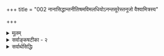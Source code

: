 +++
title = "002 नानासिद्धान्तनीतिश्रमविमलधियोऽनन्तसूरेस्तनूजो वैश्वामित्रस्य"

+++
<details><summary>मूलम्</summary>

नानासिद्धान्तनीतिश्रमविमलधियोऽनन्तसूरेस्तनूजो वैश्वामित्रस्य पौत्रो विततमखविधेः पुण्डरीकाक्षसूरेः ।  
श्रुत्वा रामानुजार्यात्सदसदपि ततस्तत्त्वमुक्ताकलापं व्यातानीद्वेङ्कटेशो वरदगुरुकृपालम्भितोद्दामभूमा ॥ २ ॥
</details>


<details><summary>सर्वाङ्कषटीका - २</summary>

[[3]]



कर्तृ-वैशिष्ट्यं प्रतिपादयति, उपादेयत्वोपयोगितया, नानेत्यादिना ।  

**नाना** =अनेके **सिद्धान्ताः** = आस्तिकनास्तिकपक्षभेदाः,  
तेषां **नीतयः** = न्यायाः सत्तर्कदुस्तर्कात्मकाः,  
ताषु **श्रमात्** = परिश्रमात् **विमला** = निर्मला धीः यस्य तादृशस्य  
**अनन्तसूरेः तनूजः**, 

तथा **विततानाम्** = विस्तृतानाम् **मखानाम्** = यज्ञानां **विधाः** = प्रकाराः यस्य, अनेक-यज्ञानुष्ठान-परस्य **वैश्वामित्रस्य** = विश्वामित्रगोत्रोद्भवस्य, इदम् अनन्तसूरेर् अपि विशेषणं वा, **पुण्डरीकाक्षसूरेः** = पुण्डरीकाक्षयज्वनः **पौत्रः**, 

**वरदगुरुः** = वात्स्य-वरदाचार्यनामकः प्राचार्यः, तस्य **कृपया** = अनुग्रहेण **लम्भितः** = प्रापितः **उद्दामः** = निरतिशयः **भूमा** = महत्त्वं यस्य, तादृशः 

**वेङ्कटेशः** = वेङ्कटनाथः,  
**रामानुजार्यात्** =आत्रेयरामानुजाचार्यात्  
(वादिरूपाणां हंसानां कृते **अम्बुवाहः** = मेघः॥) 'वादिहंसाम्बुद' बिरुदात् 'अप्पिल्लार्' इति द्राविड-नामधेयात् स्व-मातुलात् सत् **असदपि** = हेयोपादेयानि सर्वाण्य् अपि **श्रुत्वा** = गुरुमुखादेव गृहीत्वा 

ततः तद्-बलाद् एव **तत्त्वमुक्ता-कलापम्** = एतन्नामकमिमं ग्रन्थं **व्यातानीत्** = अकरोत् । 

असद् अपि श्रुत्वेति पूर्वपक्षाभिप्रायेण ।  
त्यागार्थम् असत्-पदार्थ-ज्ञानम् अप्यावश्यकम् ।  

वरद-गुर्व् इत्य्-आदि । अत्रेयमाख्यायिका -  
आत्रेय-रामानुजाचार्यो ऽयं कदाचित् स्वभागिनेयम् एतद्-ग्रन्थ-कारम्  
अनतीत-पञ्च-हायनं स्व-गुरोः वात्स्य-श्री-वरदाचार्यस्य समीपं सहानयत् ।  
तदात्वे, एतद्-वर्चः-प्रभृति वीक्ष्यातीव-प्रसन्नः परम-गुरुः सः  

> 'प्रतिष्ठापित-वेदान्तः  
प्रतिक्षिप्त-बहिर्-मतः ।  
भूयास् त्रैविद्य-मान्यस् त्वं  
भूरि-कल्याण-भाजनम् ॥' 

इत्य् अन्वग्रहीद् इति । 

तदिदं स्मरत्य् अनेन विशेषणेन ॥ 

[[9]]

तादृश-परम-गुर्व्-अनुग्रहानुरूपं सर्वम् उत्तर-काले समभूद्  
इति ज्ञायते - 

> 'निर्विष्टं यति-सार्वभौम-वचसाम् आवृत्तिभिर् यौवनं  
निर्धूतेतर-पारतन्त्र्य-निरया नीतास् सुखं वासराः ।  
अङ्गीकृत्य सतां प्रसत्तिम्, असतां गर्वोऽपि निर्वापितः  
शेषायुष्य् अपि शेषि-दम्पति-दया-दीक्षाम् उदीक्षामहे ॥' (र.त्र.सा. 32 ) 

इत्यनेनैतद्-ग्रन्थकार-वचनेन । 

> ननु 'नानासिद्धान्त' इति कथम्?  
सिद्धान्तपदं हि अन्तिम-निर्णय-वाचि ।  
निर्णयेऽन्तिमत्वं नाम पुनर्-अविचाल्यत्वम् ।  
तादृशो निर्णयो नाना कथं भवेत् ?  

वस्तुनि विकल्पायोगात् । 

> ननु – 
>
> > परिव्राट्-कामुक-शुनाम्  
एकस्यां प्रमदा-तनौ ।  
कुणपः कामिनी भक्ष्यम्  
इति तिस्रो विकल्पनाः ॥ 
>
> इत्य् एकस्मिन् वस्तुनि विविध-धर्माणां कल्पितत्व-दर्शनात्  
वस्तुनि विकल्पायोगाद् इति कथम्? 

इति चेत्;  
तर्हि मतानि भिद्येरन् कामं मतिभेदात् ।  

> सिद्धान्ताः कथं भिद्येरन् ?  
किं मत-सिद्धान्त-पदे पर्याये ?  

दृश्यन्ते किल सिद्धान्ता नानाविधाः 
इति चेत्,  
तदेव कथमिति पृच्छामः ?  

वयं किं कुर्मः ?  
इति चेत्,  

अयि साधो ! मृदु-मतिं भवन्तं न पृच्छामः ।  
तिष्ठ त्वं किञ्चिदिव पार्श्वतः ।  
भवत्-कूट-स्थान् प्रौढान् एव पृच्छामः ।  
अत्रैवं चिन्त्यताम् । 

'एकस्यां प्रमदातनौ' इत्यनेन किम् उच्यते ?  
एकत्व-प्रमदात्वादिकम् अपि हि धर्मः ।  
किं तेऽपि कल्पिताः?  
अनादि-वासना-कल्पनाधिष्ठान-गतास् ते धर्माः  
कथं ताभिर् एव वासनाभिः कल्प्येरन् ?  
ननु एक एव मृत्-पिण्डः घट-शराव-मणिकादि-नानाविधविकल्पव्यवहारहेतुर्दृश्यत एवेति चेत्; तक एव घटः पटकुड्यकुसूलादिविकल्पहेतुर्भवतु ! न भवेदेव, घटपटादीनामेकोपादानकत्वाभावात् । मृत्पिण्डघटादयस्तु न . तथा, तेषामेकोपादनकत्वादिति चेत्; सत्यम्, आगत एव त्वं समीपम् । किन्तु इह 'पिण्ड' इति मा वोचः, 'मृत्' इत्येव वद । सैव खलूपादानम्, घटादावनुवृत्तिदर्शनात् । पिण्डत्वं तु निवर्तत एव । एवञ्चक्रीडा 

[[4]]


उपादानोपादेयभावस्थले, वस्तुन्यपि विकल्पो भवत्येव कक्ष्याभेदेन । एवमेव 'एकमेवाद्वितीयम्' 'तदैक्षत बहुस्याम्' इत्यादि किल श्रूयते । एवञ्च घटशरावादिकं मृदुपादानकं यथा, तथा घटपटादिकमपि पृथिव्युपादानकमेव । एवञ्च कस्याञ्चित् कक्ष्यायां घटपटौ भिन्नोपादानकौ । कस्याञ्चित्तु एकोपादानकौ । एवं मृत् घटोऽपि भवेत्, शरावोऽपि भवेत् । अतश्च उपादानोपादेयभावस्थले कक्ष्याभेदेन विविधाः कल्पा भवन्त्येव । अत एव च तत्तत्कक्ष्यादृष्ट्या अधिकारिभेदेन सिद्धान्ता अपि भिद्येरन् । सर्वं यत्रैकं भवति स एव तु परमः सिद्धान्तः एकः । स तु सविशेषाद्वैतमित्युक्तमनुपदम् अत्रैव सर्वश्रुतिसमन्वयात् । अन्येऽपि सन्ति पराः, परतराश्च सिद्धान्ताः । परमस्तु सिद्धान्त एक एव । अतः परपरतरदृष्ट्या 'नानासिद्धान्त' इत्यभिधानं युक्ततरम् । एवं तत्तत्सिद्धान्तानां पूर्वोत्तरावध्योरनिर्णयादेव कलहः प्रायः पण्डितानामप्येकदेश- दर्शिनाम् 'अन्धदृष्टगज' न्यायेन । समग्रदर्शिनां तु 'सर्वं न्याय्यं युक्तिमत्त्वात् विदुषां किमशोभनम्' (भाग. 11-22-25) इत्यैकरस्यं भगवानेवाह । तर्हि परमतखण्डनादीनां का प्रसक्तिरिति चेत्, कुत्रचिन्मर्यादा- प्रदर्शनाय, कुत्रचित् ' न हि निन्दा' न्यायेन वा विचारः कर्तव्यो भवति परमसिद्धान्तस्वरूपप्रदर्शनाय, न तु वैतण्डिकवत् खण्डनैदंपर्येण । अधिकं तत्तत्प्रकरणे भविष्यति ॥ २ ॥
</details>


<details><summary>सर्वार्थसिद्धिः</summary>

चिकीर्षितस्य श्रद्धेयत्वाय वक्तृसंप्रदायवैलक्षण्यं दर्शयति - नानेति । सत् - प्रामाणिकं मुमुक्षोरुपादेयं च; तदन्यदसत् । सतस्सत्त्वेनासतश्चासत्त्वेन श्रवणमिहेष्टम्, ततः - श्रवणादेव हेतोः ॥२॥
</details>
